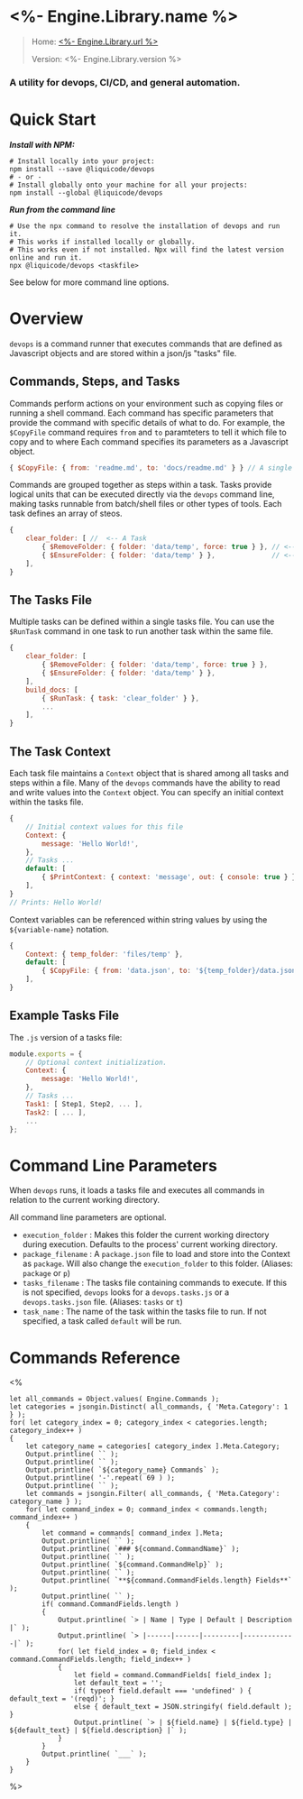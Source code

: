 # <%- Engine.Library.name %>

> Home: [<%- Engine.Library.url %>](<%- Engine.Library.url %>)
>
> Version: <%- Engine.Library.version %>

### A utility for devops, CI/CD, and general automation.


Quick Start
=====================================================================

***Install with NPM:***
```shell
# Install locally into your project:
npm install --save @liquicode/devops
# - or -
# Install globally onto your machine for all your projects:
npm install --global @liquicode/devops
```

***Run from the command line***
```shell
# Use the npx command to resolve the installation of devops and run it.
# This works if installed locally or globally.
# This works even if not installed. Npx will find the latest version online and run it.
npx @liquicode/devops <taskfile>
```

See below for more command line options.


Overview
=====================================================================

`devops` is a command runner that executes commands that are defined as Javascript objects and are stored within a json/js "tasks" file.

Commands, Steps, and Tasks
---------------------------------------------------------------------

Commands perform actions on your environment such as copying files or running a shell command.
Each command has specific parameters that provide the command with specific details of what to do.
For example, the `$CopyFile` command requires `from` and `to` paramteters to tell it which file to copy and to where
Each command specifies its parameters as a Javascript object.

```js
{ $CopyFile: { from: 'readme.md', to: 'docs/readme.md' } } // A single step
```

Commands are grouped together as steps within a task.
Tasks provide logical units that can be executed directly via the `devops` command line,
making tasks runnable from batch/shell files or other types of tools.
Each task defines an array of steos.

```js
{
	clear_folder: [ //  <-- A Task
		{ $RemoveFolder: { folder: 'data/temp', force: true } }, // <-- Steps in a task
		{ $EnsureFolder: { folder: 'data/temp' } },              // <-- Steps in a task
	],
}
```

The Tasks File
---------------------------------------------------------------------

Multiple tasks can be defined within a single tasks file.
You can use the `$RunTask` command in one task to run another task within the same file.

```js
{
	clear_folder: [
		{ $RemoveFolder: { folder: 'data/temp', force: true } },
		{ $EnsureFolder: { folder: 'data/temp' } },
	],
	build_docs: [
		{ $RunTask: { task: 'clear_folder' } },
		...
	],
}
```

The Task Context
---------------------------------------------------------------------

Each task file maintains a `Context` object that is shared among all tasks and steps within a file.
Many of the `devops` commands have the ability to read and write values into the `Context` object.
You can specify an initial context within the tasks file.

```js
{
	// Initial context values for this file
	Context: {
		message: 'Hello World!',
	},
	// Tasks ...
	default: [
		{ $PrintContext: { context: 'message', out: { console: true } } },
	],
}
// Prints: Hello World!
```

Context variables can be referenced within string values by using the `${variable-name}` notation.

```js
{
	Context: { temp_folder: 'files/temp' },
	default: [
		{ $CopyFile: { from: 'data.json', to: '${temp_folder}/data.json' } },
	],
}
```


Example Tasks File
---------------------------------------------------------------------

The `.js` version of a tasks file:
```js
module.exports = {
	// Optional context initialization.
	Context: {
		message: 'Hello World!',
	},
	// Tasks ...
	Task1: [ Step1, Step2, ... ],
	Task2: [ ... ],
	...
};
```


Command Line Parameters
=====================================================================

When `devops` runs, it loads a tasks file and executes all commands in relation to the current working directory.

All command line parameters are optional.

- `execution_folder` : Makes this folder the current working directory during execution. Defaults to the process' current working directory.
- `package_filename` : A `package.json` file to load and store into the Context as `package`. Will also change the `execution_folder` to this folder. (Aliases: `package` or `p`)
- `tasks_filename` : The tasks file containing commands to execute. If this is not specified, `devops` looks for a `devops.tasks.js` or a `devops.tasks.json` file. (Aliases: `tasks` or `t`)
- `task_name` : The name of the task within the tasks file to run. If not specified, a task called `default` will be run.


Commands Reference
=====================================================================

<%

	let all_commands = Object.values( Engine.Commands );
	let categories = jsongin.Distinct( all_commands, { 'Meta.Category': 1 } );
	for( let category_index = 0; category_index < categories.length; category_index++ )
	{
		let category_name = categories[ category_index ].Meta.Category;
		Output.printline( `` );
		Output.printline( `` );
		Output.printline( `${category_name} Commands` );
		Output.printline( '-'.repeat( 69 ) );
		Output.printline( `` );
		let commands = jsongin.Filter( all_commands, { 'Meta.Category': category_name } );
		for( let command_index = 0; command_index < commands.length; command_index++ )
		{
			let command = commands[ command_index ].Meta;
			Output.printline( `` );
			Output.printline( `### ${command.CommandName}` );
			Output.printline( `` );
			Output.printline( `${command.CommandHelp}` );
			Output.printline( `` );
			Output.printline( `**${command.CommandFields.length} Fields**` );
			Output.printline( `` );
			if( command.CommandFields.length )
			{
				Output.printline( `> | Name | Type | Default | Description |` );
				Output.printline( `> |------|------|---------|-------------|` );
				for( let field_index = 0; field_index < command.CommandFields.length; field_index++ )
				{
					let field = command.CommandFields[ field_index ];
					let default_text = '';
					if( typeof field.default === 'undefined' ) { default_text = '(reqd)'; }
					else { default_text = JSON.stringify( field.default ); }
					Output.printline( `> | ${field.name} | ${field.type} | ${default_text} | ${field.description} |` );
				}
			}
			Output.printline( `___` );
		}
	}

%>

